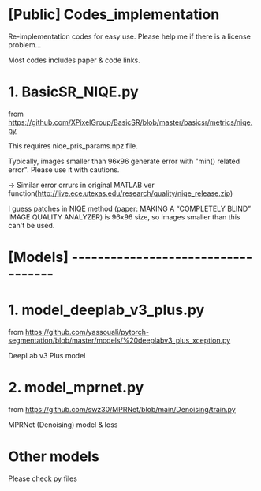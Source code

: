 # [Public] Codes_implementation
Re-implementation codes for easy use. Please help me if there is a license problem...

Most codes includes paper & code links.


# 1. BasicSR_NIQE.py
from https://github.com/XPixelGroup/BasicSR/blob/master/basicsr/metrics/niqe.py

This requires niqe_pris_params.npz file.

Typically, images smaller than 96x96 generate error with "min() related error". Please use it with cautions.

-> Similar error orrurs in original MATLAB ver function(http://live.ece.utexas.edu/research/quality/niqe_release.zip)

   I guess patches in NIQE method (paper: MAKING A “COMPLETELY BLIND” IMAGE QUALITY ANALYZER) is 96x96 size, so images smaller than this can't be used.

# [Models] -----------------------------------

# 1. model_deeplab_v3_plus.py
from https://github.com/yassouali/pytorch-segmentation/blob/master/models/%20deeplabv3_plus_xception.py

DeepLab v3 Plus model

# 2. model_mprnet.py
from https://github.com/swz30/MPRNet/blob/main/Denoising/train.py

MPRNet (Denoising) model & loss

# Other models

Please check py files
